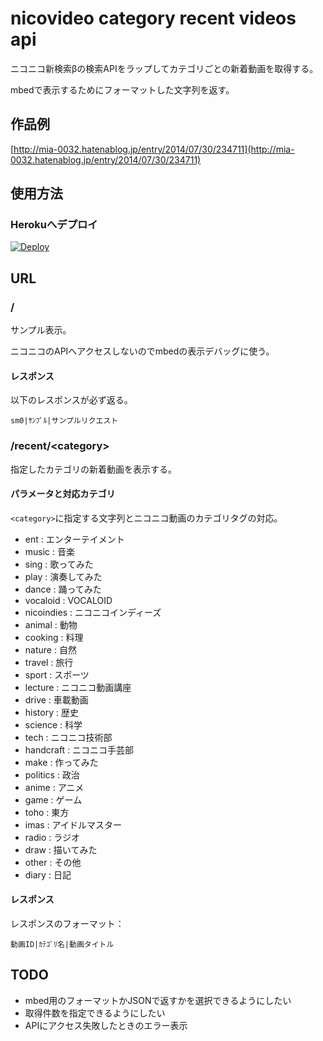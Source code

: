 nicovideo category recent videos api
====================

ニコニコ新検索βの検索APIをラップしてカテゴリごとの新着動画を取得する。

mbedで表示するためにフォーマットした文字列を返す。

## 作品例

[http://mia-0032.hatenablog.jp/entry/2014/07/30/234711](http://mia-0032.hatenablog.jp/entry/2014/07/30/234711)

## 使用方法

### Herokuへデプロイ

[![Deploy](https://www.herokucdn.com/deploy/button.png)](https://heroku.com/deploy?template=https://github.com/mia-0032/nicovideo_category_recent_videos_api/tree/master)

## URL

### /

サンプル表示。

ニコニコのAPIへアクセスしないのでmbedの表示デバッグに使う。

#### レスポンス

以下のレスポンスが必ず返る。

```
sm0|ｻﾝﾌﾟﾙ|サンプルリクエスト
```

### /recent/\<category\>

指定したカテゴリの新着動画を表示する。

#### パラメータと対応カテゴリ

`<category>`に指定する文字列とニコニコ動画のカテゴリタグの対応。

- ent : エンターテイメント
- music : 音楽
- sing : 歌ってみた
- play : 演奏してみた
- dance : 踊ってみた
- vocaloid : VOCALOID
- nicoindies : ニコニコインディーズ
- animal : 動物
- cooking : 料理
- nature : 自然
- travel : 旅行
- sport : スポーツ
- lecture : ニコニコ動画講座
- drive : 車載動画
- history : 歴史
- science : 科学
- tech : ニコニコ技術部
- handcraft : ニコニコ手芸部
- make : 作ってみた
- politics : 政治
- anime : アニメ
- game : ゲーム
- toho : 東方
- imas : アイドルマスター
- radio : ラジオ
- draw : 描いてみた
- other : その他
- diary : 日記

#### レスポンス

レスポンスのフォーマット：

```
動画ID|ｶﾃｺﾞﾘ名|動画タイトル
```

## TODO

 - mbed用のフォーマットかJSONで返すかを選択できるようにしたい
 - 取得件数を指定できるようにしたい
 - APIにアクセス失敗したときのエラー表示
